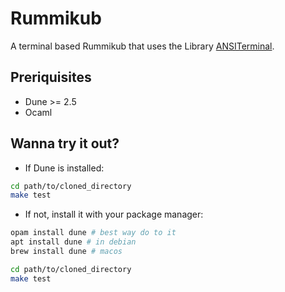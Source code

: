 # Rummikub

A terminal based Rummikub that uses the Library [ANSITerminal](https://github.com/Chris00/ANSITerminal).

## Preriquisites

- Dune >= 2.5
- Ocaml

##  Wanna try it out?

- If Dune is installed:

```bash
cd path/to/cloned_directory
make test
```
- If not, install it with your package manager:

```bash
opam install dune # best way do to it
apt install dune # in debian
brew install dune # macos

cd path/to/cloned_directory
make test 
```

